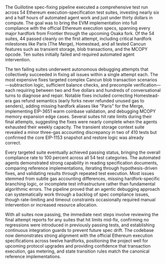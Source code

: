 The Guillotine spec-fixing pipeline executed a comprehensive test run across 54 Ethereum execution-specification test suites, investing nearly six and a half hours of automated agent work and just under thirty dollars in compute. The goal was to bring the EVM implementation into full compliance with the official Ethereum execution specs, spanning every major hardfork from Frontier through the upcoming Osaka fork. Of the 54 suites, 44 passed cleanly on the first attempt, including critical hardfork milestones like Paris (The Merge), Homestead, and all tested Cancun features such as transient storage, blob transactions, and the MCOPY opcode. Ten suites initially failed and required automated agent intervention.

The ten failing suites underwent autonomous debugging attempts that collectively succeeded in fixing all issues within a single attempt each. The most expensive fixes targeted complex Cancun blob transaction scenarios—subtraction logic, sufficient balance checks, and precompile verification—each requiring between two and five dollars and hundreds of conversational turns to diagnose and repair. Notable fixes included correcting Homestead-era gas refund semantics (early forks never refunded unused gas to senders), adding missing hardfork aliases like "Paris" for the Merge, implementing EIP-3651 warm coinbase validation, and debugging MCOPY memory expansion edge cases. Several suites hit rate limits during their final attempts, suggesting the fixes were nearly complete when the agents exhausted their weekly capacity. The transient storage context suite revealed a minor three-gas accounting discrepancy in two of 410 tests but confirmed the core EIP-1153 snapshot and restore logic was already correct.

Every targeted suite eventually achieved passing status, bringing the overall compliance rate to 100 percent across all 54 test categories. The automated agents demonstrated strong capability in reading specification documents, comparing reference implementations, iterating through hypothesis-driven fixes, and validating results through repeated test execution. Most issues stemmed from subtle gas accounting differences, missing hardfork-specific branching logic, or incomplete test infrastructure rather than fundamental algorithmic errors. The pipeline proved that an agentic debugging approach can systematically work through a backlog of spec compliance issues, though rate-limiting and timeout constraints occasionally required manual intervention or increased resource allocation.

With all suites now passing, the immediate next steps involve reviewing the final attempt reports for any suites that hit limits mid-fix, confirming no regressions were introduced in previously passing tests, and establishing continuous integration guards to prevent future spec drift. The codebase now demonstrates strong alignment with the official Ethereum execution specifications across twelve hardforks, positioning the project well for upcoming protocol upgrades and providing confidence that transaction execution, gas metering, and state transition rules match the canonical reference implementations.